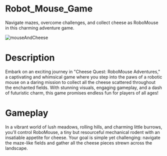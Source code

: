 # Robot_Mouse_Game
Navigate mazes, overcome challenges, and collect cheese as RoboMouse in this charming adventure game.

![mouseAndCheese](https://github.com/Nombuso16/Robot_Mouse_Game/assets/101812346/cd510540-29d0-4fb6-b956-d4439f647f2f)

# Description
Embark on an exciting journey in "Cheese Quest: RoboMouse Adventures," a captivating and whimsical game where you step into the paws of a robotic mouse on a daring mission to collect all the cheese scattered throughout the enchanted fields. With stunning visuals, engaging gameplay, and a dash of futuristic charm, this game promises endless fun for players of all ages!

# Gameplay
In a vibrant world of lush meadows, rolling hills, and charming little burrows, you'll control RoboMouse, a tiny but resourceful mechanical rodent with an insatiable appetite for cheese. Your goal is simple yet challenging: navigate the maze-like fields and gather all the cheese pieces strewn across the landscape. 



